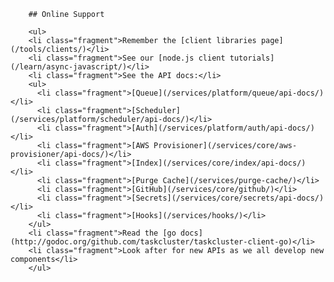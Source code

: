 		## Online Support

		<ul>
		<li class="fragment">Remember the [client libraries page](/tools/clients/)</li>
		<li class="fragment">See our [node.js client tutorials](/learn/async-javascript/)</li>
		<li class="fragment">See the API docs:</li>
		<ul>
		  <li class="fragment">[Queue](/services/platform/queue/api-docs/)</li>
		  <li class="fragment">[Scheduler](/services/platform/scheduler/api-docs/)</li>
		  <li class="fragment">[Auth](/services/platform/auth/api-docs/)</li>
		  <li class="fragment">[AWS Provisioner](/services/core/aws-provisioner/api-docs/)</li>
		  <li class="fragment">[Index](/services/core/index/api-docs/)</li>
		  <li class="fragment">[Purge Cache](/services/purge-cache/)</li>
		  <li class="fragment">[GitHub](/services/core/github/)</li>
		  <li class="fragment">[Secrets](/services/core/secrets/api-docs/)</li>
		  <li class="fragment">[Hooks](/services/hooks/)</li>
		</ul>
		<li class="fragment">Read the [go docs](http://godoc.org/github.com/taskcluster/taskcluster-client-go)</li>
		<li class="fragment">Look after for new APIs as we all develop new components</li>
		</ul>
